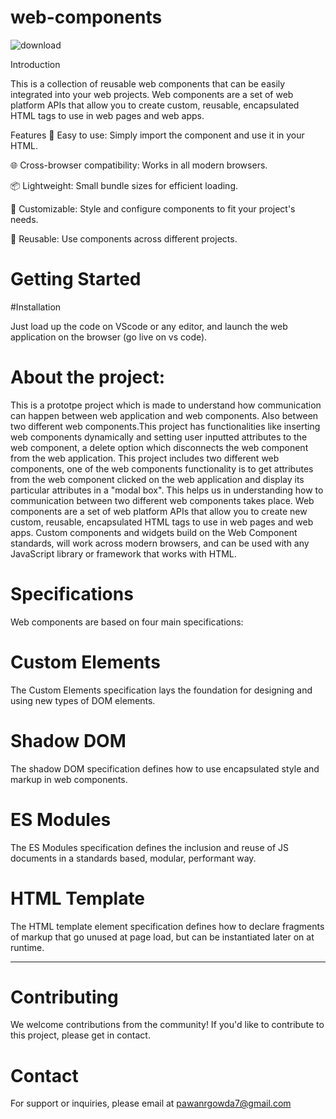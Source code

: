# web-components

![download](https://github.com/dedsecchaos/web-components/assets/70716509/a9e21bc2-696c-4bc9-8d14-aa4cd42c95f5)


Introduction

This is a collection of reusable web components that can be easily integrated into your web projects. Web components are a set of web platform APIs that allow you to create custom, reusable, encapsulated HTML tags to use in web pages and web apps.

Features
🚀 Easy to use: Simply import the component and use it in your HTML.

🌐 Cross-browser compatibility: Works in all modern browsers.

📦 Lightweight: Small bundle sizes for efficient loading.

🎨 Customizable: Style and configure components to fit your project's needs.

🔄 Reusable: Use components across different projects.

# Getting Started

#Installation

Just load up the code on VScode or any editor, and launch the web application on the browser (go live on vs code).

# About the project:

This is a prototpe project which is made to understand how communication can happen between web application and web components.
Also between two different web components.This project has functionalities like inserting web components dynamically and setting user inputted attributes to the web component, a delete option which disconnects the web component from the web application.
This project includes two different web components, one of the web components functionality is to get attributes from the web component clicked on the web application and display its particular attributes in a "modal box". This helps us in understanding how to communication between two different web components takes place.
Web components are a set of web platform APIs that allow you to create new custom, reusable, encapsulated HTML tags to use in web pages and web apps. Custom components and widgets build on the Web Component standards, will work across modern browsers, and can be used with any JavaScript library or framework that works with HTML.

# Specifications

Web components are based on four main specifications:

# Custom Elements
The Custom Elements specification lays the foundation for designing and using new types of DOM elements.

# Shadow DOM
The shadow DOM specification defines how to use encapsulated style and markup in web components.

# ES Modules
The ES Modules specification defines the inclusion and reuse of JS documents in a standards based, modular, performant way.

# HTML Template
The HTML template element specification defines how to declare fragments of markup that go unused at page load, but can be instantiated later on at runtime.

---
# Contributing

We welcome contributions from the community! If you'd like to contribute to this project, please get in contact.

# Contact

For support or inquiries, please email at pawanrgowda7@gmail.com
